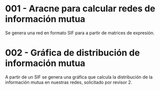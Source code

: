 # 001 - Aracne para calcular redes de información mutua

Se genera una red en formato SIF para a partir de matrices de expresión.

# 002 - Gráfica de distribución de información mutua

A partir de un SIF se genera una gráfica que calcula la distribución de la información mutua en nuestras redes,
solicitado por revisor 2.
